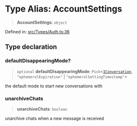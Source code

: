 # Type Alias: AccountSettings

> **AccountSettings**: `object`

Defined in: [src/Types/Auth.ts:36](https://github.com/Fokusdotid/bail/blob/82f46c566476ac566bfd781dede14412fcdfb787/src/Types/Auth.ts#L36)

## Type declaration

### defaultDisappearingMode?

> `optional` **defaultDisappearingMode**: `Pick`\<[`IConversation`](../namespaces/proto/interfaces/IConversation.md), `"ephemeralExpiration"` \| `"ephemeralSettingTimestamp"`\>

the default mode to start new conversations with

### unarchiveChats

> **unarchiveChats**: `boolean`

unarchive chats when a new message is received
